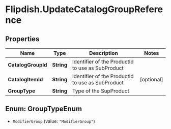# Flipdish.UpdateCatalogGroupReference

## Properties

Name | Type | Description | Notes
------------ | ------------- | ------------- | -------------
**CatalogGroupId** | **String** | Identifier of the ProductId to use as SubProduct | 
**CatalogItemId** | **String** | Identifier of the ProductId to use as SubProduct | [optional] 
**GroupType** | **String** | Type of the SupProduct | 



## Enum: GroupTypeEnum


* `ModifierGroup` (value: `"ModifierGroup"`)




